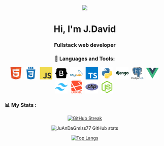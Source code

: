 <div id="header" align="center">
    <img src="https://media.giphy.com/media/oYQ9HRm5Mo7VXeMNVR/giphy.gif" width="300" />
    <h1 align="center">Hi, I'm J.David</h1>
    <h3 align="center">Fullstack web developer</h3>
</div>

<div align="center">
    <h3>🔨 Languages and Tools:</h3>
    <div>
        <img src="https://github.com/devicons/devicon/blob/master/icons/html5/html5-original.svg" title="HTML5" alt="HTML" width="40" height="40"/>&nbsp;
        <img src="https://github.com/devicons/devicon/blob/master/icons/css3/css3-plain-wordmark.svg"  title="CSS3" alt="CSS" width="40" height="40"/>&nbsp;
        <img src="https://github.com/devicons/devicon/blob/master/icons/javascript/javascript-original.svg" title="JavaScript" alt="JavaScript" width="40" height="40"/>&nbsp;
        <img src="https://github.com/devicons/devicon/blob/master/icons/bootstrap/bootstrap-plain.svg" title="Bootstrap" alt="Bootstrap" width="40" height="40"/>&nbsp;
        <img src="https://github.com/devicons/devicon/blob/master/icons/mysql/mysql-original-wordmark.svg" title="MySQL"  alt="MySQL" width="40" height="40"/>&nbsp;
        <img src="https://github.com/devicons/devicon/blob/master/icons/typescript/typescript-plain.svg" title="TS"  alt="TS" width="40" height="40"/>&nbsp;
        <img src="https://github.com/devicons/devicon/blob/master/icons/python/python-original.svg" title="PY"  alt="PY" width="40" height="40"/>&nbsp;
        <img src="https://github.com/devicons/devicon/blob/master/icons/django/django-plain-wordmark.svg" title="django"  alt="django" width="40" height="40"/>&nbsp;
        <img src="https://github.com/devicons/devicon/blob/master/icons/postgresql/postgresql-original-wordmark.svg" title="postgresql"  alt="postgresql" width="40" height="40"/>&nbsp;
        <img src="https://github.com/devicons/devicon/blob/master/icons/vuejs/vuejs-original.svg" title="vue"  alt="vue" width="40" height="40"/>&nbsp;
        <img src="https://github.com/devicons/devicon/blob/master/icons/tailwindcss/tailwindcss-plain.svg" title="tailwind"  alt="tailwind" width="40" height="40"/>&nbsp;
        <img src="https://github.com/devicons/devicon/blob/master/icons/laravel/laravel-plain-wordmark.svg" title="laravel"  alt="laravel" width="40" height="40"/>&nbsp;
        <img src="https://github.com/devicons/devicon/blob/master/icons/php/php-original.svg" title="php"  alt="php" width="40" height="40"/>&nbsp;
        <img src="https://github.com/devicons/devicon/blob/master/icons/nodejs/nodejs-original.svg" title="node"  alt="node" width="40" height="40"/>&nbsp;
      </div>
</div>

### 📊 My Stats :

<div id="stats" align="center">

[![GitHub Streak](https://github-readme-streak-stats.herokuapp.com?user=JuAnDaGmiss77&theme=midnight-purple)](https://git.io/streak-stats)

![JuAnDaGmiss77 GitHub stats](https://github-readme-stats.vercel.app/api?username=JuAnDaGmiss77&theme=midnight-purple&show_icons=true)

[![Top Langs](https://github-readme-stats.vercel.app/api/top-langs/?username=JuAnDaGmiss77)](https://github.com/anuraghazra/github-readme-stats)

</div>
